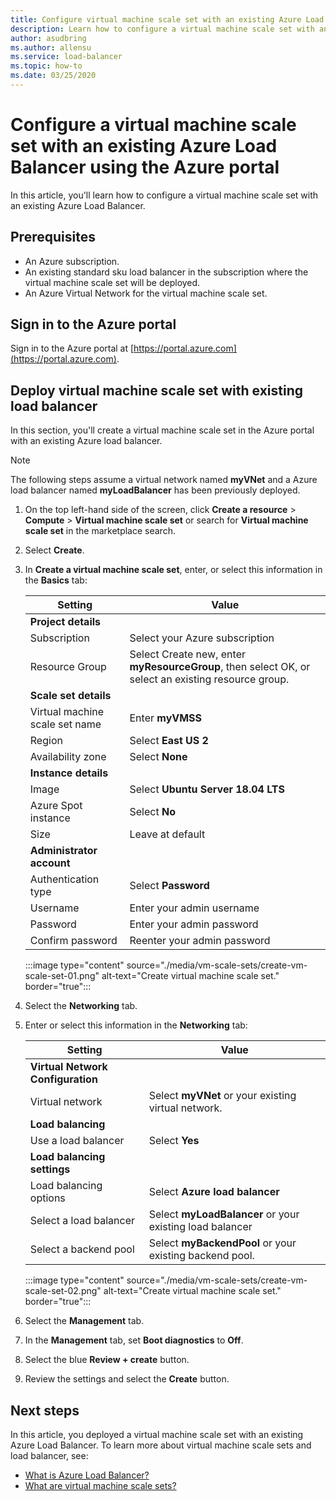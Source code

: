 ```yaml
---
title: Configure virtual machine scale set with an existing Azure Load Balancer - Azure portal
description: Learn how to configure a virtual machine scale set with an existing Azure Load Balancer.
author: asudbring
ms.author: allensu
ms.service: load-balancer
ms.topic: how-to
ms.date: 03/25/2020
---
```


# Configure a virtual machine scale set with an existing Azure Load Balancer using the Azure portal

In this article, you'll learn how to configure a virtual machine scale set with an existing Azure Load Balancer. 

## Prerequisites

- An Azure subscription.
- An existing standard sku load balancer in the subscription where the virtual machine scale set will be deployed.
- An Azure Virtual Network for the virtual machine scale set.

## Sign in to the Azure portal

Sign in to the Azure portal at [https://portal.azure.com](https://portal.azure.com).



## Deploy virtual machine scale set with existing load balancer

In this section, you'll create a virtual machine scale set in the Azure portal with an existing Azure load balancer.

> [!NOTE]
> The following steps assume a virtual network named **myVNet** and a Azure load balancer named **myLoadBalancer** has been previously deployed.

1. On the top left-hand side of the screen, click **Create a resource** > **Compute** > **Virtual machine scale set** or search for **Virtual machine scale set** in the marketplace search.

2. Select **Create**.

3. In **Create a virtual machine scale set**, enter, or select this information in the **Basics** tab:

    | Setting                        | Value                                                                                                 |
    |--------------------------------|-------------------------------------------------------------------------------------------------------|
    | **Project details**            |                                                                                                       |
    | Subscription                   | Select your Azure subscription                                                                        |
    | Resource Group                 | Select  Create new, enter **myResourceGroup**, then select OK, or select an existing  resource group. |
    | **Scale set details**          |                                                                                                       |
    | Virtual machine scale set name | Enter **myVMSS**                                                                                      |
    | Region                         | Select **East US 2**                                                                                    |
    | Availability zone              | Select **None**                                                                                       |
    | **Instance details**           |                                                                                                       |
    | Image                          | Select **Ubuntu Server 18.04 LTS**                                                                    |
    | Azure Spot instance            | Select **No**                                                                                         |
    | Size                           | Leave at default                                                                                      |
    | **Administrator account**      |                                                                                                       |
    | Authentication type            | Select **Password**                                                                                   |
    | Username                       | Enter your admin username        |
    | Password                       | Enter your admin password    |
    | Confirm password               | Reenter your admin password |


    :::image type="content" source="./media/vm-scale-sets/create-vm-scale-set-01.png" alt-text="Create virtual machine scale set." border="true":::

4. Select the **Networking** tab.

5. Enter or select this information in the **Networking** tab:

     Setting                           | Value                                                    |
    |-----------------------------------|----------------------------------------------------------|
    | **Virtual Network Configuration** |                                                          |
    | Virtual network                   | Select **myVNet** or your existing virtual network.      |
    | **Load balancing**                |                                                          |
    | Use a load balancer               | Select **Yes**                                           |
    | **Load balancing settings**       |                                                          |
    | Load balancing options            | Select **Azure load balancer**                           |
    | Select a load balancer            | Select **myLoadBalancer** or your existing load balancer |
    | Select a backend pool             | Select **myBackendPool** or your existing backend pool.  |

    :::image type="content" source="./media/vm-scale-sets/create-vm-scale-set-02.png" alt-text="Create virtual machine scale set." border="true":::

6. Select the **Management** tab.

7. In the **Management** tab, set **Boot diagnostics** to **Off**.

8. Select the blue **Review + create** button.

9. Review the settings and select the **Create** button.

## Next steps

In this article, you deployed a virtual machine scale set with an existing Azure Load Balancer.  To learn more about virtual machine scale sets and load balancer, see:

- [What is Azure Load Balancer?](load-balancer-overview.md)
- [What are virtual machine scale sets?](../virtual-machine-scale-sets/overview.md)
